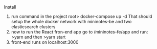 Install

1. run command in the project root> docker-compose up -d
    That should setup the whole docker network with mininotes-be and two elasticsearch clusters
2. now to run the React fron-end app go to /mininotes-fe/app and run: >yarn and then >yarn start
3. front-end runs on localhost:3000
